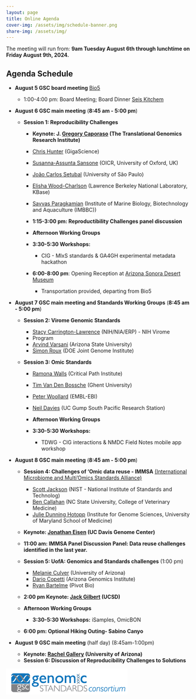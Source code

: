 ```yaml
---
layout: page
title: Online Agenda
cover-img: /assets/img/schedule-banner.png
share-img: /assets/img/
---
```


The meeting will run from: 
     **9am Tuesday August 6th through lunchtime on Friday August 9th, 2024.**

## Agenda Schedule 

* **August 5 GSC board meeting** [Bio5](https://bio5.org/)
    * 1:00-4:00 pm: Board Meeting; Board Dinner [Seis Kitchem](https://www.seiskitchen.com/)

* **August 6 GSC main meeting** (**8:45 am - 5:00 pm**) 
  * **Session 1: Reproducibility Challenges**
    * **Keynote: J. [Gregory Caporaso](https://www.tgen.org/faculty-profiles/j-gregory-caporaso/) (The
      Translational Genomics Research Institute)**
    * [Chris Hunter](https://www.linkedin.com/in/chr1shunter/) (GigaScience) 
    * [Susanna-Assunta Sansone](https://eng.ox.ac.uk/people/susanna-assunta-sansone/) (OICR, University
      of Oxford, UK)
    * [João Carlos Setubal](https://www.iq.usp.br/setubal/index-en.html) (University of São Paulo)
    * [Elisha Wood-Charlson](https://www.kbase.us/team/) (Lawrence Berkeley National Laboratory, KBase)
    * [Savvas Paragkamian](https://imbbc.hcmr.gr/user/s-paragkamian/) (Institute of Marine Biology,
      Biotechnology and Aquaculture (IMBBC))
 
    * **1:15-3:00 pm: Reproductibility Challenges panel discussion**
    * **Afternoon Working Groups**
    * **3:30-5:30 Workshops:**
       * CIG - MIxS standards & GA4GH experimental metadata hackathon
      
    * **6:00-8:00 pm**: Opening Reception at [Arizona Sonora Desert Museum](https://desertmuseum.org/)
       * Transportation provided, departing from Bio5
         
* **August 7 GSC main meeting and Standards Working Groups** (**8:45 am - 5:00 pm**)  
  * **Session 2: Virome Genomic Standards**
    * [Stacy Carrington-Lawrence](https://search.asu.edu/profile/3050059) (NIH/NIA/ERP) - NIH Virome
    * Program
    * [Arvind Varsani](https://search.asu.edu/profile/3050059) (Arizona State University)
    * [Simon Roux](https://jgi.doe.gov/our-science/scientists-jgi/simon-roux/) (DOE Joint Genome
      Institute)

  * **Session 3: Omic Standards**
    * [Ramona Walls](https://www.linkedin.com/in/ramona-walls-41aa7599/) (Critical Path Institute)
    * [Tim Van Den Bossche](https://www.linkedin.com/in/vandenbosschetim) (Ghent University)
    * [Peter Woollard](https://www.embl.org/people/person/peter-woollard/) (EMBL-EBI)
    * [Neil Davies](https://www.moorea.berkeley.edu/people/Neil-Davies) (UC Gump South Pacific Research
      Station)
      
    * **Afternoon Working Groups**
    * **3:30-5:30 Workshops:** 
       * TDWG - CIG interactions & NMDC  Field Notes mobile app workshop
      
* **August 8 GSC main meeting** (**8:45 am - 5:00 pm**)
  * **Session 4: Challenges of ‘Omic data reuse - IMMSA** [(International Microbiome and Multi’Omics
      Standards Alliance)](https://www.microbialstandards.org/home) 
    * [Scott Jackson](https://www.nist.gov/people/scott-jackson) (NIST - National Institute of Standards
      and Technolog)
    * [Ben Callahan](https://cvm.ncsu.edu/people/bcallah/) (NC State University, College of Veterinary
      Medicine)
    * [Julie Dunning Hotopp](https://www.medschool.umaryland.edu/profiles/dunning-hotopp-julie-c/) (Institute for Genome Sciences, University of Maryland School of Medicine)
  * **Keynote: [Jonathan Eisen](https://biology.ucdavis.edu/people/jonathan-eisen) (UC Davis Genome Center)**
  * **11:00 am: IMMSA Panel Discussion Panel: Data reuse challenges identified in the last year.**
    
  * **Session 5: UofA:  Genomics and Standards challenges** (1:00 pm)
    * [Melanie Culver](https://nature.arizona.edu/melanie-culver) (University of Arizona)
    * [Dario Copetti](https://www.linkedin.com/in/dario-copetti-65ba528/) (Arizona Genomics Institute)
    * [Ryan Bartelme](https://www.linkedin.com/in/ryan-bartelme/) (Pivot Bio)

  * **2:00 pm Keynote: [Jack Gilbert](https://gilbertlab.ucsd.edu/) (UCSD)**
 
  * **Afternoon Working Groups**
     * **3:30-5:30 Workshops:** iSamples, OmicBON
   
  * **6:00 pm: Optional Hiking Outing- Sabino Canyo**
    
* **August 9 GSC main meeting** (half day) (8:45am-1:00pm)
  * **Keynote: [Rachel Gallery](https://nature.arizona.edu/rachel-gallery) (University of Arizona)**
  * **Session 6: Discussion of Reproducibility Challenges to Solutions**



<!-- <iframe src="https://calendar.google.com/calendar/embed?height=600&wkst=2&bgcolor=%23ffffff&ctz=Asia%2FBangkok&mode=WEEK&src=OTkwMGE0M2ZlMzJjNWE3YWU2OTVhOTdkOTRhOWQ0ZDA0Y2FlMWU5M2M5MjVlNDNmYWNlYTVmZGY1YTRhOTAzNEBncm91cC5jYWxlbmRhci5nb29nbGUuY29t&src=Z2Vuc2MtYm9hcmRAZ29vZ2xlZ3JvdXBzLmNvbQ&color=%237CB342&color=%237CB342" style="border:solid 1px #777" width="900" height="600" frameborder="0" scrolling="no"></iframe>
-->




[ ![GenSC](../assets/img/gsc_logo_sml.png) ](https://www.gensc.org/)
